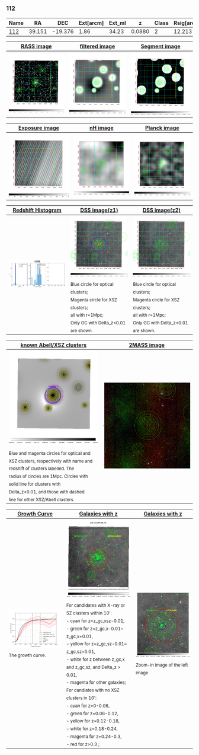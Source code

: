 <div STYLE="page-break-after: always;"></div>

### 112

|Name          |RA          |DEC      | Ext[arcm] | Ext_ml | z    | Class| Rsig[arcmin] | CRsig[c/s] | CR500[c/s] | R500[Mpc] |L500[erg/s]|F500[erg/s/cm^2]| M500[Msun]|Tx[keV]|beta|GC(XSZ,Delta_z<0.01)| GC(OPT,Delta_z<0.01)|GC|alias|
|--------------|------------|------------|---|---|-----------|--------|------|------|----|----|----|----|----|----|----|----|----|----|---|
|[112](script/112.md)     | 39.151       | -19.376       | 1.86    | 34.23   | 0.0880 | 2   | 12.213 |0.191 |0.182 |0.832 |6.456e+43 |3.343e-12 |1.784e+14 |3.145 |3.000 |Tar, |Wen, |Tar, |k186|

|[RASS image](../image/112/112_img.pdf)|[filtered image](../image/112/112_fil.pdf)|[Segment image](../image/112/112_seg.pdf)|
|-------------------|--------------------|-------------------|
| <img src="../image/112/112_img.png" width="300">  | <img src="../image/112/112_fil.png" width="300">   | <img src="../image/112/112_seg.png" width="300">  |

|[Exposure image](../image/112/112_mex.pdf)| [nH image](../image/112/112_nh.pdf)| [Planck image](../image/112/112_p.pdf)|
|-------------------|--------------------|-------------------|
|<img src="../image/112/112_mex.png" width="300">   | <img src="../image/112/112_nh.png" width="300">    | <img src="../image/112/112_p.png" width="300"> |

|[Redshift Histogram](../image/112/112_zg.pdf) | [DSS image(z1)](../image/112/112_dss_z1.pdf)      |  [DSS image(z2)](../image/112/112_dss_z2.pdf)    |
|-------------------|--------------------|-------------------|
|<img src="../image/112/112_zg.png" width="300"> |<img src="../image/112/112_dss_z1.png" width="300"> <sub><br>Blue circle for optical clusters; <br>Magenta circle for XSZ clusters; <br>all with r=1Mpc; <br>Only GC with Delta_z<0.01 are shown. </sub>| <img src="../image/112/112_dss_z2.png" width="300"><sub><br>Blue circle for optical clusters; <br>Magenta circle for XSZ clusters; <br>all with r=1Mpc; <br>Only GC with Delta_z<0.01 are shown. </sub> |

|[known Abell/XSZ clusters](../image/112/112_m.pdf) | [2MASS image](../image/112/112_2mass.pdf)      |
|-------------------|-------------------|
|<img src=../image/112/112_m.png width="300"> <sub><br>Blue and magenta circles for optical and <br>XSZ clusters, respectively with name and <br>redshift of clusters labelled. The <br>radius of circles are 1Mpc. Circles with <br>solid line for clusters with <br>Delta_z<0.01, and those with dashed <br>line for other XSZ/Abell clusters.        </sub>|<img src="../image/112/112_2mass.png" width="300">  |

|[Growth Curve](../image/112/112_gca_all.png) |[Galaxies with z](../image/112/112_opt_ned.pdf) |[Galaxies with z](../image/112/112_opt_ned_zoom.pdf) |
|-------------------|-------------------|-------------------|
| <img src="../image/112/112_gca_all.png" width="300"> <sub><br>The growth curve.</sub>| <img src=../image/112/112_opt_ned.png width="300"> <br><sub> For candidates with X-ray or SZ clusters within 10': <br> - cyan for z<z_gc,xsz-0.01, <br> - green for z=z_gc,x-0.01~ z_gc,x+0.01, <br> - yellow for z=z_gc,sz-0.01~ z_gc,sz+0.01, <br> - white for z between z_gc,x and z_gc,sz, and Delta_z > 0.01, <br> - magenta for other galaxies; <br>For candiates with no XSZ clusters in 10': <br> - cyan for z=0-0.06, <br> - green for z=0.06-0.12, <br> - yellow for z=0.12-0.18, <br> - white for z=0.18-0.24, <br> - magenta for z=0.24-0.3, <br> - red for z>0.3 ;  </sub>|<img src=../image/112/112_opt_ned_zoom.png width="300">  <br><sub> Zoom-in image of the left image</sub>|




